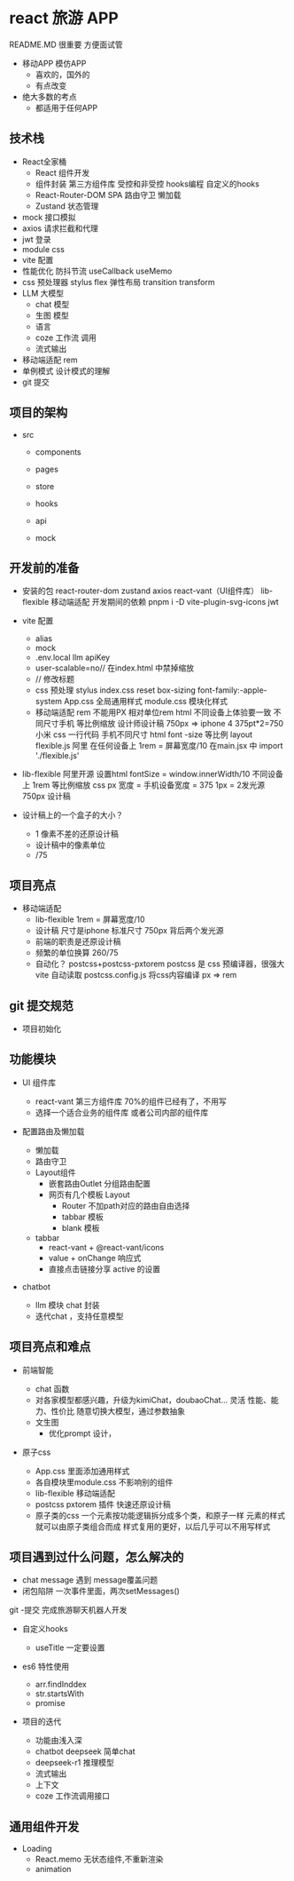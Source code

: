 # react 旅游 APP
README.MD 很重要 方便面试管
- 移动APP
  模仿APP
    - 喜欢的，国外的
    - 有点改变
- 绝大多数的考点
  - 都适用于任何APP

## 技术栈
- React全家桶
  - React 组件开发
  - 组件封装
      第三方组件库
      受控和非受控
      hooks编程 自定义的hooks
  - React-Router-DOM
      SPA
      路由守卫
      懒加载
  - Zustand 状态管理
- mock 接口模拟
- axios 请求拦截和代理
- jwt 登录
- module css
- vite 配置
- 性能优化
    防抖节流
    useCallback useMemo
- css 预处理器 stylus
    flex 弹性布局 
      transition 
      transform
- LLM 大模型
     - chat 模型
     - 生图 模型
     - 语言
     - coze 工作流 调用
     - 流式输出 
- 移动端适配
    rem
- 单例模式 设计模式的理解
- git 提交

## 项目的架构
- src
  - components
  - pages
  - store
  - hooks
  - api

  - mock

## 开发前的准备
- 安装的包
    react-router-dom zustand axios
    react-vant（UI组件库） lib-flexible 移动端适配
    开发期间的依赖 pnpm i -D 
    vite-plugin-svg-icons jwt 
- vite 配置
    - alias
    - mock
    - .env.local
    llm apiKey
    - user-scalable=no// 在index.html 中禁掉缩放
    - <title>旅游APP</title> // 修改标题
    - css 预处理
        stylus
        index.css reset
        box-sizing font-family:-apple-system
        App.css  全局通用样式
        module.css  模块化样式
    - 移动端适配 rem
        不能用PX 相对单位rem html
        不同设备上体验要一致
        不同尺寸手机 等比例缩放
        设计师设计稿 750px => iphone 4  375pt*2=750 
        小米
        css 一行代码 手机不同尺寸 html font -size 等比例
        layout 
        flexible.js 阿里 在任何设备上
        1rem = 屏幕宽度/10
        在main.jsx 中 import './flexible.js' 
- lib-flexible
    阿里开源
    设置html fontSize = window.innerWidth/10
    不同设备上 1rem 等比例缩放
    css px 宽度 = 手机设备宽度 = 375
    1px = 2发光源
    750px 设计稿

- 设计稿上的一个盒子的大小？
  - 1 像素不差的还原设计稿
  - 设计稿中的像素单位
  - /75

## 项目亮点
- 移动端适配
    - lib-flexible  1rem = 屏幕宽度/10
    - 设计稿 尺寸是iphone 标准尺寸 750px  背后两个发光源
    - 前端的职责是还原设计稿
    - 频繁的单位换算 260/75
    - 自动化？
        postcss+postcss-pxtorem
        postcss 是 css 预编译器，很强大
        vite 自动读取 postcss.config.js 将css内容编译
        px => rem
## git 提交规范
- 项目初始化

## 功能模块
- UI 组件库
    - react-vant 第三方组件库 70%的组件已经有了，不用写
    - 选择一个适合业务的组件库 或者公司内部的组件库
- 配置路由及懒加载
    - 懒加载
    - 路由守卫
    - Layout组件
        - 嵌套路由Outlet 分组路由配置
        - 网页有几个模板 Layout
            - Router 不加path对应的路由自由选择
            - tabbar 模板
            - blank 模板
    - tabbar
        - react-vant + @react-vant/icons
        - value + onChange 响应式
        - 直接点击链接分享 active 的设置

- chatbot
    - llm 模块 chat 封装
    - 迭代chat ，支持任意模型

## 项目亮点和难点
- 前端智能
    - chat 函数
    - 对各家模型都感兴趣，升级为kimiChat，doubaoChat... 灵活
        性能、能力、性价比
        随意切换大模型，通过参数抽象
    - 文生图
      - 优化prompt 设计，
      
- 原子css
    - App.css 里面添加通用样式
    - 各自模块里module.css 不影响别的组件
    - lib-flexible 移动端适配
    - postcss pxtorem 插件 快速还原设计稿
    - 原子类的css
        一个元素按功能逻辑拆分成多个类，和原子一样
        元素的样式就可以由原子类组合而成
        样式复用的更好，以后几乎可以不用写样式

##  项目遇到过什么问题，怎么解决的
- chat message 遇到 message覆盖问题
- 闭包陷阱
    一次事件里面，两次setMessages()

git -提交 完成旅游聊天机器人开发

- 自定义hooks
    - useTitle
    一定要设置

- es6 特性使用
    - arr.findInddex
    - str.startsWith
    - promise

- 项目的迭代
    - 功能由浅入深
    - chatbot deepseek 简单chat
    - deepseek-r1 推理模型
    - 流式输出
    - 上下文
    - coze 工作流调用接口


## 通用组件开发
- Loading 
    - React.memo 无状态组件,不重新渲染
    - animation





